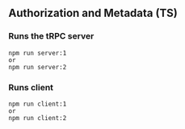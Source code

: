 ## Authorization and Metadata (TS)

### Runs the tRPC server

```
npm run server:1
or
npm run server:2
```

### Runs client

```
npm run client:1
or
npm run client:2
```
